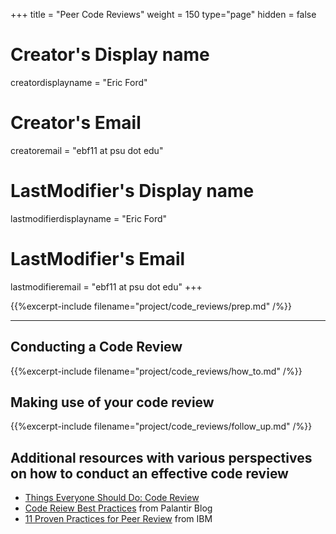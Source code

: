 +++
title = "Peer Code Reviews"
weight = 150
type="page"
hidden = false

# Creator's Display name
creatordisplayname = "Eric Ford"
# Creator's Email
creatoremail = "ebf11 at psu dot edu"
# LastModifier's Display name
lastmodifierdisplayname = "Eric Ford"
# LastModifier's Email
lastmodifieremail = "ebf11 at psu dot edu"
+++


{{%excerpt-include filename="project/code_reviews/prep.md" /%}}

<hr>

## Conducting a Code Review
{{%excerpt-include filename="project/code_reviews/how_to.md" /%}}

## Making use of your code review
{{%excerpt-include filename="project/code_reviews/follow_up.md" /%}}



## Additional resources with various perspectives on how to conduct an effective code review

- [Things Everyone Should Do: Code Review](http://goodmath.scientopia.org/2011/07/06/things-everyone-should-do-code-review/)
- [Code Reiew Best Practices](https://medium.com/palantir/code-review-best-practices-19e02780015f) from Palantir Blog
- [11 Proven Practices for Peer Review](https://www.ibm.com/developerworks/rational/library/11-proven-practices-for-peer-review/index.html) from IBM
